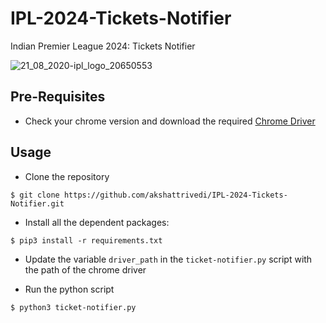 # IPL-2024-Tickets-Notifier
Indian Premier League 2024: Tickets Notifier

![21_08_2020-ipl_logo_20650553](https://github.com/akshattrivedi/IPL-2024-Tickets-Notifier/assets/14280517/96f0f3be-74a1-48ed-a659-16f67f4a8721)

## Pre-Requisites
* Check your chrome version and download the required [Chrome Driver](https://chromedriver.chromium.org/downloads)

## Usage
* Clone the repository
```
$ git clone https://github.com/akshattrivedi/IPL-2024-Tickets-Notifier.git
```

* Install all the dependent packages:
```
$ pip3 install -r requirements.txt
```

* Update the variable `driver_path` in the `ticket-notifier.py` script with the path of the chrome driver

* Run the python script
```
$ python3 ticket-notifier.py
```

